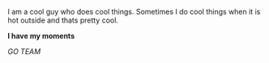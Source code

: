 I am a cool guy who does cool things. Sometimes I do cool things when it is hot outside and thats pretty cool. 

__I have my moments__ 

_GO TEAM_
